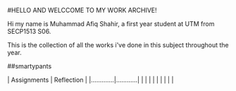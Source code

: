 #HELLO AND WELCCOME TO MY WORK ARCHIVE!

Hi my name is Muhammad Afiq Shahir, a first year student at UTM from SECP1513 S06.

This is the collection of all the works i've done in this subject throughout the year.

##smartypants

| Assignments | Reflection |
|.............|............|
|             |            |
|             |            | 
|             |            |
